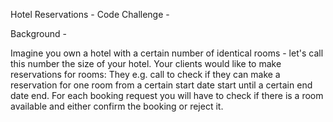 Hotel Reservations - Code Challenge -

Background -

Imagine you own a hotel with a certain number of identical rooms - let's call this number the size of your hotel.
Your clients would like to make reservations for rooms: They e.g. call to check if they can make a reservation for
one room from a certain start date start until a certain end date end. For each booking request you will have
to check if there is a room available and either confirm the booking or reject it.
